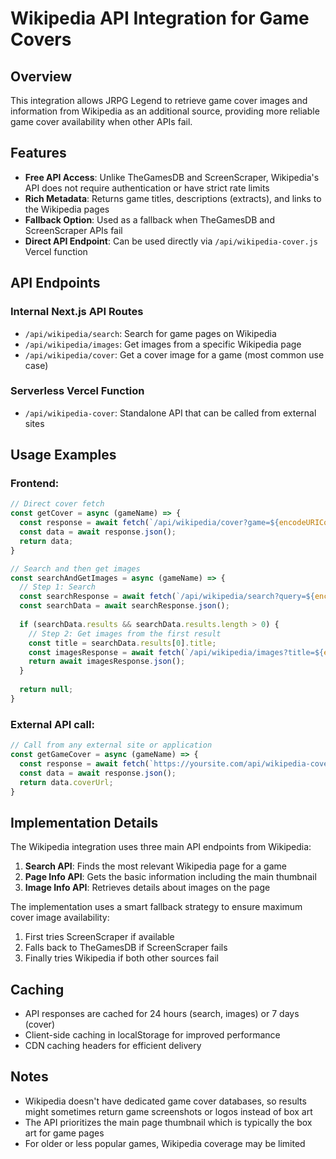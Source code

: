 # Wikipedia API Integration for Game Covers

## Overview

This integration allows JRPG Legend to retrieve game cover images and information from Wikipedia as an additional source, providing more reliable game cover availability when other APIs fail.

## Features

- **Free API Access**: Unlike TheGamesDB and ScreenScraper, Wikipedia's API does not require authentication or have strict rate limits
- **Rich Metadata**: Returns game titles, descriptions (extracts), and links to the Wikipedia pages
- **Fallback Option**: Used as a fallback when TheGamesDB and ScreenScraper APIs fail
- **Direct API Endpoint**: Can be used directly via `/api/wikipedia-cover.js` Vercel function

## API Endpoints

### Internal Next.js API Routes

- `/api/wikipedia/search`: Search for game pages on Wikipedia
- `/api/wikipedia/images`: Get images from a specific Wikipedia page
- `/api/wikipedia/cover`: Get a cover image for a game (most common use case)

### Serverless Vercel Function

- `/api/wikipedia-cover`: Standalone API that can be called from external sites

## Usage Examples

### Frontend:

```javascript
// Direct cover fetch
const getCover = async (gameName) => {
  const response = await fetch(`/api/wikipedia/cover?game=${encodeURIComponent(gameName)}`);
  const data = await response.json();
  return data;
}

// Search and then get images
const searchAndGetImages = async (gameName) => {
  // Step 1: Search
  const searchResponse = await fetch(`/api/wikipedia/search?query=${encodeURIComponent(gameName)}`);
  const searchData = await searchResponse.json();
  
  if (searchData.results && searchData.results.length > 0) {
    // Step 2: Get images from the first result
    const title = searchData.results[0].title;
    const imagesResponse = await fetch(`/api/wikipedia/images?title=${encodeURIComponent(title)}`);
    return await imagesResponse.json();
  }
  
  return null;
}
```

### External API call:

```javascript
// Call from any external site or application
const getGameCover = async (gameName) => {
  const response = await fetch(`https://yoursite.com/api/wikipedia-cover?game=${encodeURIComponent(gameName)}`);
  const data = await response.json();
  return data.coverUrl;
}
```

## Implementation Details

The Wikipedia integration uses three main API endpoints from Wikipedia:

1. **Search API**: Finds the most relevant Wikipedia page for a game
2. **Page Info API**: Gets the basic information including the main thumbnail
3. **Image Info API**: Retrieves details about images on the page

The implementation uses a smart fallback strategy to ensure maximum cover image availability:

1. First tries ScreenScraper if available
2. Falls back to TheGamesDB if ScreenScraper fails
3. Finally tries Wikipedia if both other sources fail

## Caching

- API responses are cached for 24 hours (search, images) or 7 days (cover)
- Client-side caching in localStorage for improved performance
- CDN caching headers for efficient delivery

## Notes

- Wikipedia doesn't have dedicated game cover databases, so results might sometimes return game screenshots or logos instead of box art
- The API prioritizes the main page thumbnail which is typically the box art for game pages
- For older or less popular games, Wikipedia coverage may be limited 
